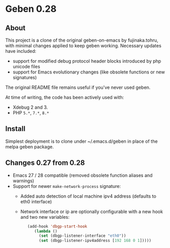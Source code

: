 # Geben 0.28

## About

This project is a clone of the original geben-on-emacs by fujinaka.tohru, with minimal changes applied to keep geben working. Necessary updates have included:

* support for modified debug protocol header blocks introduced by php unicode files
* support for Emacs evolutionary changes (like obsolete functions or new signatures)

The original README file remains useful if you've never used geben.

At time of writing, the code has been actively used with:

* Xdebug 2 and 3.
* PHP `5.*`, `7.*`, `8.*`

## Install

Simplest deployment is to clone under ~/.emacs.d/geben in place of the melpa geben package.

## Changes 0.27 from 0.28

* Emacs 27 / 28 compatible (removed obsolete function aliases and warnings)
* Support for newer `make-network-process` signature:
  * Added auto detection of local machine ipv4 address (defaults to eth0 interface)
  * Network interface or ip are optionally configurable with a new hook and two new variables:
  
    ```lisp
       (add-hook 'dbgp-start-hook
          (lambda ()
            (set (dbgp-listener-interface "eth0"))
            (set (dbgp-listener-ipv4address [192 168 0 1]))))
    ```
